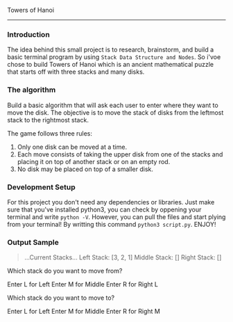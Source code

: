 Towers of Hanoi

----- 

### Introduction
The idea behind this small project is to research, brainstorm, and build a basic terminal program by using `Stack Data Structure and Nodes`. So i'voe chose to build Towers of Hanoi which is an ancient mathematical puzzle that starts off with three stacks and many disks.

### The algorithm 
Build a basic algorithm that will ask each user to enter where they want to move the disk.
The objective is to move the stack of disks from the leftmost stack to the rightmost stack.

The game follows three rules:

1. Only one disk can be moved at a time.
2. Each move consists of taking the upper disk from one of the stacks and placing it on top of another stack or on an empty rod.
3. No disk may be placed on top of a smaller disk.

### Development Setup
For this project you don't need any dependencies or libraries. Just make sure that you've installed python3, you can check by oppening your terminal and write  `python -V`.
However, you can pull the files and start plying from your terminal! By writting this command `python3 script.py`.
ENJOY! 


### Output Sample

> ...Current Stacks...
Left Stack: [3, 2, 1]
Middle Stack: []
Right Stack: []

Which stack do you want to move from?

Enter L for Left
Enter M for Middle
Enter R for Right
L

Which stack do you want to move to?

Enter L for Left
Enter M for Middle
Enter R for Right
M